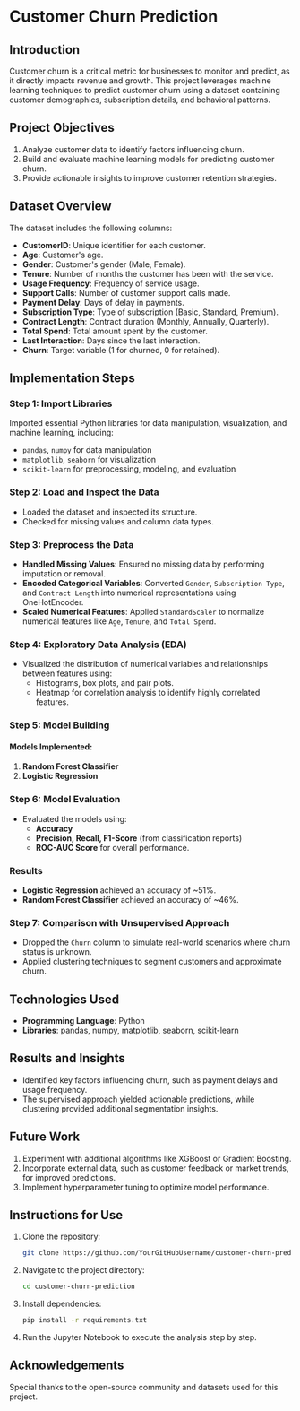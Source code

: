 # Customer Churn Prediction

## Introduction
Customer churn is a critical metric for businesses to monitor and predict, as it directly impacts revenue and growth. This project leverages machine learning techniques to predict customer churn using a dataset containing customer demographics, subscription details, and behavioral patterns.

## Project Objectives
1. Analyze customer data to identify factors influencing churn.
2. Build and evaluate machine learning models for predicting customer churn.
3. Provide actionable insights to improve customer retention strategies.

## Dataset Overview
The dataset includes the following columns:

- **CustomerID**: Unique identifier for each customer.
- **Age**: Customer's age.
- **Gender**: Customer's gender (Male, Female).
- **Tenure**: Number of months the customer has been with the service.
- **Usage Frequency**: Frequency of service usage.
- **Support Calls**: Number of customer support calls made.
- **Payment Delay**: Days of delay in payments.
- **Subscription Type**: Type of subscription (Basic, Standard, Premium).
- **Contract Length**: Contract duration (Monthly, Annually, Quarterly).
- **Total Spend**: Total amount spent by the customer.
- **Last Interaction**: Days since the last interaction.
- **Churn**: Target variable (1 for churned, 0 for retained).

## Implementation Steps

### Step 1: Import Libraries
Imported essential Python libraries for data manipulation, visualization, and machine learning, including:
- `pandas`, `numpy` for data manipulation
- `matplotlib`, `seaborn` for visualization
- `scikit-learn` for preprocessing, modeling, and evaluation

### Step 2: Load and Inspect the Data
- Loaded the dataset and inspected its structure.
- Checked for missing values and column data types.

### Step 3: Preprocess the Data
- **Handled Missing Values**: Ensured no missing data by performing imputation or removal.
- **Encoded Categorical Variables**: Converted `Gender`, `Subscription Type`, and `Contract Length` into numerical representations using OneHotEncoder.
- **Scaled Numerical Features**: Applied `StandardScaler` to normalize numerical features like `Age`, `Tenure`, and `Total Spend`.

### Step 4: Exploratory Data Analysis (EDA)
- Visualized the distribution of numerical variables and relationships between features using:
  - Histograms, box plots, and pair plots.
  - Heatmap for correlation analysis to identify highly correlated features.

### Step 5: Model Building
#### Models Implemented:
1. **Random Forest Classifier**
2. **Logistic Regression**

### Step 6: Model Evaluation
- Evaluated the models using:
  - **Accuracy**
  - **Precision, Recall, F1-Score** (from classification reports)
  - **ROC-AUC Score** for overall performance.

### Results
- **Logistic Regression** achieved an accuracy of ~51%.
- **Random Forest Classifier** achieved an accuracy of ~46%.

### Step 7: Comparison with Unsupervised Approach
- Dropped the `Churn` column to simulate real-world scenarios where churn status is unknown.
- Applied clustering techniques to segment customers and approximate churn.

## Technologies Used
- **Programming Language**: Python
- **Libraries**: pandas, numpy, matplotlib, seaborn, scikit-learn

## Results and Insights
- Identified key factors influencing churn, such as payment delays and usage frequency.
- The supervised approach yielded actionable predictions, while clustering provided additional segmentation insights.

## Future Work
1. Experiment with additional algorithms like XGBoost or Gradient Boosting.
2. Incorporate external data, such as customer feedback or market trends, for improved predictions.
3. Implement hyperparameter tuning to optimize model performance.

## Instructions for Use
1. Clone the repository:
   ```bash
   git clone https://github.com/YourGitHubUsername/customer-churn-prediction.git
   ```
2. Navigate to the project directory:
   ```bash
   cd customer-churn-prediction
   ```
3. Install dependencies:
   ```bash
   pip install -r requirements.txt
   ```
4. Run the Jupyter Notebook to execute the analysis step by step.

## Acknowledgements
Special thanks to the open-source community and datasets used for this project.


